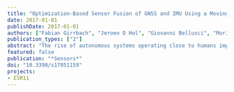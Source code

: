 ```yaml
---
title: "Optimization-Based Sensor Fusion of GNSS and IMU Using a Moving Horizon Approach"
date: 2017-01-01
publishDate: 2017-01-01
authors: ["Fabian Girrbach", "Jeroen D Hol", "Giovanni Bellusci", "Moritz Diehl"]
publication_types: ["2"]
abstract: "The rise of autonomous systems operating close to humans imposes new challenges in terms of robustness and precision on the estimation and control algorithms. Approaches based on nonlinear optimization, such as moving horizon estimation, have been shown to improve the accuracy of the estimated solution compared to traditional filter techniques. This paper introduces an optimization-based framework for multi-sensor fusion following a moving horizon scheme. The framework is applied to the often occurring estimation problem of motion tracking by fusing measurements of a global navigation satellite system receiver and an inertial measurement unit. The resulting algorithm is used to estimate position, velocity, and orientation of a maneuvering airplane and is evaluated against an accurate reference trajectory. A detailed study of the influence of the horizon length on the quality of the solution is presented and evaluated against filter-like and batch solutions of the problem. The versatile configuration possibilities of the framework are finally used to analyze the estimated solutions at different evaluation times exposing a nearly linear behavior of the sensor fusion problem."
featured: false
publication: "*Sensors*"
doi: "10.3390/s17051159"
projects:
- ESR11
---
```


